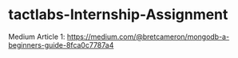 # tactlabs-Internship-Assignment
Medium Article 1: https://medium.com/@bretcameron/mongodb-a-beginners-guide-8fca0c7787a4
